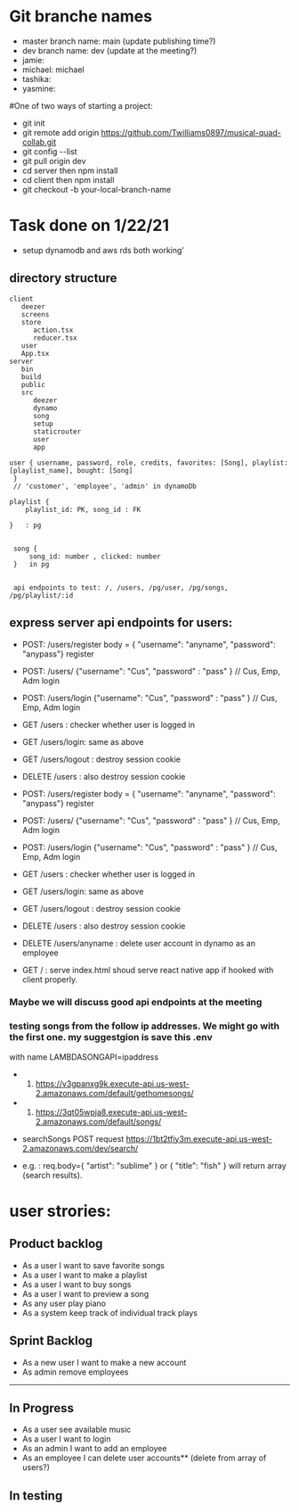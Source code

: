 # Git branche names

- master branch name: main (update publishing time?)
- dev branch name: dev (update at the meeting?)
- jamie:
- michael: michael
- tashika:
- yasmine:

#One of two ways of starting a project:

- git init
- git remote add origin https://github.com/Twilliams0897/musical-quad-collab.git
- git config --list
- git pull origin dev
- cd server then npm install
- cd client then npm install
- git checkout -b your-local-branch-name

# Task done on 1/22/21

- setup dynamodb and aws rds both working'

## directory structure

```
client
   deezer
   screens
   store
      action.tsx
      reducer.tsx
   user
   App.tsx
server
   bin
   build
   public
   src
      deezer
      dynamo
      song
      setup
      staticrouter
      user
      app
```

```
user { username, password, role, credits, favorites: [Song], playlist: [playlist_name], bought: [Song]
 }
 // 'customer', 'employee', 'admin' in dynamoDb

playlist {
	playlist_id: PK, song_id : FK

}   : pg


 song {
     song_id: number , clicked: number
 }   in pg


 api endpoints to test: /, /users, /pg/user, /pg/songs, /pg/playlist/:id
```

## express server api endpoints for users:

- POST: /users/register body = { "username": "anyname", "password": "anypass"} register
- POST: /users/ {"username": "Cus", "password" : "pass" } // Cus, Emp, Adm login
- POST: /users/login {"username": "Cus", "password" : "pass" } // Cus, Emp, Adm login

- GET /users : checker whether user is logged in
- GET /users/login: same as above
- GET /users/logout : destroy session cookie
- DELETE /users : also destroy session cookie

* POST: /users/register body = { "username": "anyname", "password": "anypass"} register
* POST: /users/ {"username": "Cus", "password" : "pass" } // Cus, Emp, Adm login
* POST: /users/login {"username": "Cus", "password" : "pass" } // Cus, Emp, Adm login

* GET /users : checker whether user is logged in
* GET /users/login: same as above
* GET /users/logout : destroy session cookie
* DELETE /users : also destroy session cookie

* DELETE /users/anyname : delete user account in dynamo as an employee

* GET / : serve index.html shoud serve react native app if hooked with client properly.

### Maybe we will discuss good api endpoints at the meeting

### testing songs from the follow ip addresses. We might go with the first one. my suggestgion is save this .env

with name LAMBDASONGAPI=ipaddress

- 1.  https://v3gpanxg9k.execute-api.us-west-2.amazonaws.com/default/gethomesongs/
- 1.  https://3qt05wpja8.execute-api.us-west-2.amazonaws.com/default/songs/

- searchSongs POST request https://1bt2tfiy3m.execute-api.us-west-2.amazonaws.com/dev/search/
- e.g. : req.body={ "artist": "sublime" } or { "title": "fish" } will return array (search results).

# user strories:

## Product backlog

- As a user I want to save favorite songs
- As a user I want to make a playlist
- As a user I want to buy songs
- As a user I want to preview a song
- As any user play piano
- As a system keep track of individual track plays

## Sprint Backlog

- As a new user I want to make a new account
- As admin remove employees

---

## In Progress

- As a user see available music
- As a user I want to login
- As an admin I want to add an employee
- As an employee I can delete user accounts\*\* (delete from array of users?)

## In testing
